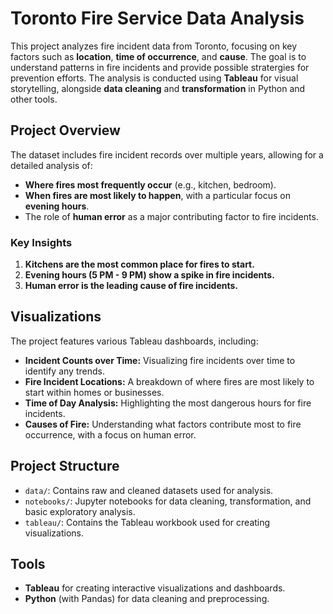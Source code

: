 # Toronto Fire Service Data Analysis

This project analyzes fire incident data from Toronto, focusing on key factors such as **location**, **time of occurrence**, and **cause**. The goal is to understand patterns in fire incidents and provide possible stratergies for prevention efforts. The analysis is conducted using **Tableau** for visual storytelling, alongside **data cleaning** and **transformation** in Python and other tools.

## Project Overview

The dataset includes fire incident records over multiple years, allowing for a detailed analysis of:

- **Where fires most frequently occur** (e.g., kitchen, bedroom).
- **When fires are most likely to happen**, with a particular focus on **evening hours**.
- The role of **human error** as a major contributing factor to fire incidents.

### Key Insights

1. **Kitchens are the most common place for fires to start.**
2. **Evening hours (5 PM - 9 PM) show a spike in fire incidents.**
3. **Human error is the leading cause of fire incidents.**

## Visualizations

The project features various Tableau dashboards, including:

- **Incident Counts over Time:** Visualizing fire incidents over time to identify any trends.
- **Fire Incident Locations:** A breakdown of where fires are most likely to start within homes or businesses.
- **Time of Day Analysis:** Highlighting the most dangerous hours for fire incidents.
- **Causes of Fire:** Understanding what factors contribute most to fire occurrence, with a focus on human error.

## Project Structure

- `data/`: Contains raw and cleaned datasets used for analysis.
- `notebooks/`: Jupyter notebooks for data cleaning, transformation, and basic exploratory analysis.
- `tableau/`: Contains the Tableau workbook used for creating visualizations.

## Tools

- **Tableau** for creating interactive visualizations and dashboards.
- **Python** (with Pandas) for data cleaning and preprocessing.
